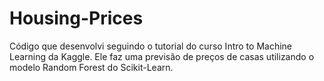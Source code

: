 # Housing-Prices
Código que desenvolvi seguindo o tutorial do curso Intro to Machine Learning da Kaggle. 
Ele faz uma previsão de preços de casas utilizando o modelo Random Forest do Scikit-Learn.
